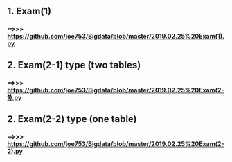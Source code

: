 ## 1. Exam(1)  
#### ==>>>  https://github.com/joe753/Bigdata/blob/master/2019.02.25%20Exam(1).py

## 2. Exam(2-1) type (two tables)
#### ==>>>  https://github.com/joe753/Bigdata/blob/master/2019.02.25%20Exam(2-1).py

## 2. Exam(2-2) type (one table)
#### ==>>>  https://github.com/joe753/Bigdata/blob/master/2019.02.25%20Exam(2-2).py
